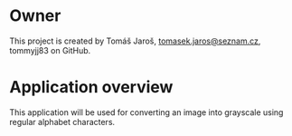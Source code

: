 # Owner
This project is created by Tomáš Jaroš, tomasek.jaros@seznam.cz, tommyjj83 on GitHub.

# Application overview
This application will be used for converting an image into grayscale using regular alphabet characters.
